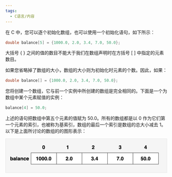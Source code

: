 ```yaml
---
tags:
  - C语言/内容
---
```

在 C 中，您可以逐个初始化数组，也可以使用一个初始化语句，如下所示：

 ```c
 double balance[5] = {1000.0, 2.0, 3.4, 7.0, 50.0};
 ```

 大括号 { } 之间的值的数目不能大于我们在数组声明时在方括号 [ ] 中指定的元素数目。

 如果您省略掉了数组的大小，数组的大小则为初始化时元素的个数。因此，如果：

 ```c
 double balance[] = {1000.0, 2.0, 3.4, 7.0, 50.0};
 ```

 您将创建一个数组，它与前一个实例中所创建的数组是完全相同的。下面是一个为数组中某个元素赋值的实例：

 ```c
 balance[4] = 50.0;
 ```

 上述的语句把数组中第五个元素的值赋为 50.0。所有的数组都是以 0 作为它们第一个元素的索引，也被称为基索引，数组的最后一个索引是数组的总大小减去 1。以下是上面所讨论的数组的的图形表示：

 ![数组表示](C语言笔记/C-files/示例数组.png)